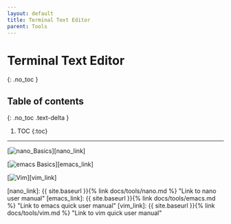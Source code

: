```yaml
---
layout: default
title: Terminal Text Editor
parent: Tools
---
```


# Terminal Text Editor

{: .no_toc }

## Table of contents

{: .no_toc .text-delta }

1. TOC
   {:toc}

---

[![nano_Basics][nano_image]][nano_link] 

[![emacs Basics][emacs_image]][emacs_link] 

[![Vim][vim_image]][vim_link]

<!--- Link and Image References -->

[nano_link]: {{ site.baseurl }}{% link docs/tools/nano.md %} "Link to nano user manual"
[emacs_link]: {{ site.baseurl }}{% link docs/tools/emacs.md %} "Link to emacs quick user manual"
[vim_link]: {{ site.baseurl }}{% link docs/tools/vim.md %} "Link to vim quick user manual"

[nano_image]: https://www.saashub.com/images/app/service_logos/7/349d07650119/medium.png?1527364998 "Link to nano user manual"
[emacs_image]: https://emojis.slackmojis.com/emojis/images/1643514267/2368/emacs.png?1643514267 "Link to emacs quick user manual"
[vim_image]: https://emojis.slackmojis.com/emojis/images/1643514110/700/vim.png?1643514110 "Link to vim quick user manual"
